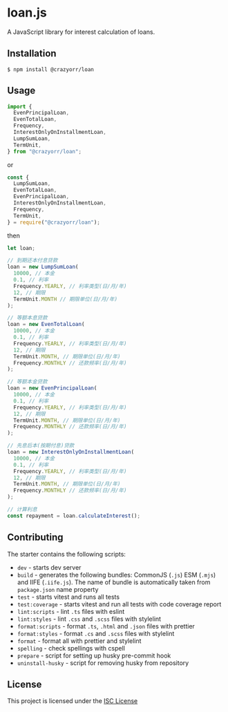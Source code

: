 # loan.js

A JavaScript library for interest calculation of loans.

## Installation

```
$ npm install @crazyorr/loan
```

## Usage

```javascript
import {
  EvenPrincipalLoan,
  EvenTotalLoan,
  Frequency,
  InterestOnlyOnInstallmentLoan,
  LumpSumLoan,
  TermUnit,
} from "@crazyorr/loan";
```

or

```javascript
const {
  LumpSumLoan,
  EvenTotalLoan,
  EvenPrincipalLoan,
  InterestOnlyOnInstallmentLoan,
  Frequency,
  TermUnit,
} = require("@crazyorr/loan");
```

then

```javascript
let loan;

// 到期还本付息贷款
loan = new LumpSumLoan(
  10000, // 本金
  0.1, // 利率
  Frequency.YEARLY, // 利率类型(日/月/年)
  12, // 期限
  TermUnit.MONTH // 期限单位(日/月/年)
);

// 等额本息贷款
loan = new EvenTotalLoan(
  10000, // 本金
  0.1, // 利率
  Frequency.YEARLY, // 利率类型(日/月/年)
  12, // 期限
  TermUnit.MONTH, // 期限单位(日/月/年)
  Frequency.MONTHLY // 还款频率(日/月/年)
);

// 等额本金贷款
loan = new EvenPrincipalLoan(
  10000, // 本金
  0.1, // 利率
  Frequency.YEARLY, // 利率类型(日/月/年)
  12, // 期限
  TermUnit.MONTH, // 期限单位(日/月/年)
  Frequency.MONTHLY // 还款频率(日/月/年)
);

// 先息后本(按期付息)贷款
loan = new InterestOnlyOnInstallmentLoan(
  10000, // 本金
  0.1, // 利率
  Frequency.YEARLY, // 利率类型(日/月/年)
  12, // 期限
  TermUnit.MONTH, // 期限单位(日/月/年)
  Frequency.MONTHLY // 还款频率(日/月/年)
);

// 计算利息
const repayment = loan.calculateInterest();
```

## Contributing

The starter contains the following scripts:

- `dev` - starts dev server
- `build` - generates the following bundles: CommonJS (`.js`) ESM (`.mjs`) and IIFE (`.iife.js`). The name of bundle is automatically taken from `package.json` name property
- `test` - starts vitest and runs all tests
- `test:coverage` - starts vitest and run all tests with code coverage report
- `lint:scripts` - lint `.ts` files with eslint
- `lint:styles` - lint `.css` and `.scss` files with stylelint
- `format:scripts` - format `.ts`, `.html` and `.json` files with prettier
- `format:styles` - format `.cs` and `.scss` files with stylelint
- `format` - format all with prettier and stylelint
- `spelling` - check spellings with cspell
- `prepare` - script for setting up husky pre-commit hook
- `uninstall-husky` - script for removing husky from repository

## License

This project is licensed under the [ISC License](./LICENSE)
